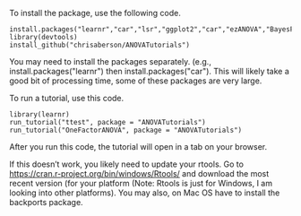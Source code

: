 To install the package, use the following code.

    install.packages("learnr","car","lsr","ggplot2","car","ezANOVA","BayesFactor","MBESS")
    library(devtools)  
    install_github("chrisaberson/ANOVATutorials")  

You may need to install the packages separately. (e.g., install.packages("learnr") then install.packages("car"). This will likely take a good bit of processing time, some of these packages are very large. 

To run a tutorial, use this code.

    library(learnr)  
    run_tutorial("ttest", package = "ANOVATutorials")
    run_tutorial("OneFactorANOVA", package = "ANOVATutorials")

After you run this code, the tutorial will open in a tab on your
browser.

If this doesn’t work, you likely need to update your rtools. Go to
<a href="https://cran.r-project.org/bin/windows/Rtools/" class="uri">https://cran.r-project.org/bin/windows/Rtools/</a>
and download the most recent version (for your platform (Note: Rtools is
just for Windows, I am looking into other platforms). You may also, on
Mac OS have to install the backports package.
